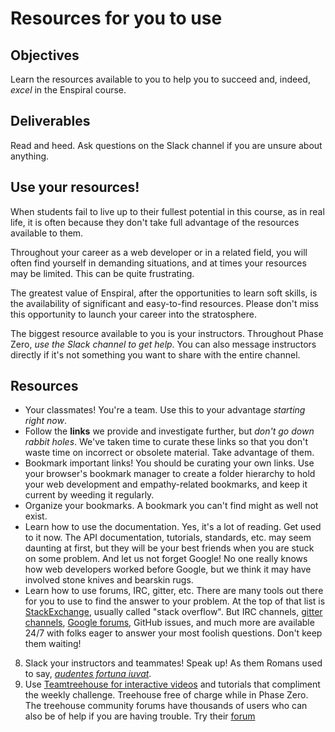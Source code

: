 # Resources for you to use

## Objectives

Learn the resources available to you to help you to succeed and, indeed, *excel* in the Enspiral course.

## Deliverables

Read and heed. Ask questions on the Slack channel if you are unsure about anything.

## Use your resources!

When students fail to live up to their fullest potential in this course, as in real life, it is often because they don't take full advantage of the resources available to them.

Throughout your career as a web developer or in a related field, you will often find yourself in demanding situations, and at times your resources may be limited. This can be quite frustrating.

The greatest value of Enspiral, after the opportunities to learn soft skills, is the availability of significant and easy-to-find resources. Please don't miss this opportunity to launch your career into the stratosphere.

The biggest resource available to you is your instructors. Throughout Phase Zero, *use the Slack channel to get help*. You can also message instructors directly if it's not something you want to share with the entire channel.

## Resources

- Your classmates! You're a team. Use this to your advantage *starting right now*.
- Follow the **links** we provide and investigate further, but *don't go down rabbit holes*. We've taken time to curate these links so that you don't waste time on incorrect or obsolete material. Take advantage of them.
- Bookmark important links! You should be curating your own links. Use your browser's bookmark manager to create a folder hierarchy to hold your web development and empathy-related bookmarks, and keep it current by weeding it regularly.
- Organize your bookmarks. A bookmark you can't find might as well not exist.
- Learn how to use the documentation. Yes, it's a lot of reading. Get used to it now. The API documentation, tutorials, standards, etc. may seem daunting at first, but they will be your best friends when you are stuck on some problem. And let us not forget Google! No one really knows how web developers worked before Google, but we think it may have involved stone knives and bearskin rugs.
- Learn how to use forums, IRC, gitter, etc. There are many tools out there for you to use to find the answer to your problem. At the top of that list is [StackExchange](http://stackoverflow.com/), usually called "stack overflow". But IRC channels, [gitter channels](https://gitter.im/), [Google forums](https://groups.google.com/forum/#!overview), GitHub issues, and much more are available 24/7 with folks eager to answer your most foolish questions. Don't keep them waiting!
8. Slack your instructors and teammates! Speak up! As them Romans used to say, [*audentes fortuna iuvat*](https://en.wikipedia.org/wiki/Fortune_favours_the_bold).
9. Use [Teamtreehouse for interactive videos](http://teamtreehouse.com) and tutorials that compliment the weekly challenge. Treehouse free of charge while in Phase Zero. The treehouse community forums have thousands of users who can also be of help if you are having trouble. Try their [forum](https://teamtreehouse.com/community)
